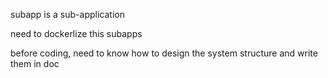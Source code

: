 subapp is a sub-application

need to dockerlize this subapps

before coding, need to know how to design the system structure and write them in doc
